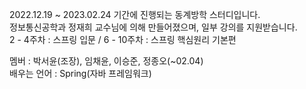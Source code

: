 2022.12.19 ~ 2023.02.24 기간에 진행되는 동계방학 스터디입니다.  
정보통신공학과 정재희 교수님에 의해 만들어졌으며, 일부 강의를 지원받습니다.  
2 - 4주차 : 스프링 입문 / 6 - 10주차 : 스프링 핵심원리 기본편  

멤버 : 박서윤(조장), 임채윤, 이승준, 정종오(~02.04)  
배우는 언어 : Spring(자바 프레임워크)
